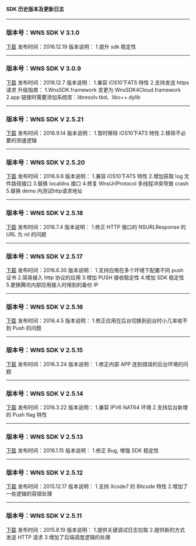 #### SDK 历史版本及更新日志

 -----
### 版本号：WNS SDK V 3.1.0
[下载](https://mc.qcloudimg.com/static/archive/09c89cba2d1417407e7db86c9148fe5f/cloudwns_sdk_ios_v3.1.0.zip)
发布时间：2016.12.19
版本说明：
1.提升 sdk 稳定性

 -----
### 版本号：WNS SDK V 3.0.9
[下载](https://mc.qcloudimg.com/static/archive/4a3e8405f7947284775a7f98ae00f935/cloudwns_sdk_ios_v3.0.9.zip)
发布时间：2016.12.7
版本说明：
1.兼容 iOS10下ATS 特性
2.支持发送 https 请求
升级指南：
1.WnsSDK.framework 变更为 WnsSDK4Cloud.framework
2.app 链接时需要添加系统库：libresolv.tbd、libc++.dylib
 
-----
### 版本号：WNS SDK V 2.5.21
[下载](https://mc.qcloudimg.com/static/archive/150241dbf21612d2f61ae9d5f849546c/cloudwns_sdk_ios_v2.5.21.zip)
发布时间：2016.9.14
版本说明：
1.暂时移除 iOS10下ATS 特性
2.移除不必要的测速逻辑

-----
### 版本号：WNS SDK V 2.5.20
[下载](https://mc.qcloudimg.com/static/archive/78ff7ea7de94d0097eef116fa026b067/cloudwns_sdk_ios_v2.5.20.zip)
发布时间：2016.9.6
版本说明：
1.兼容 iOS10下ATS 特性
2.增加获取 log 文件路径接口
3.替换 localdns 接口
4.修复 WnsUrlProtocol 多线程冲突导致 crash
5.替换 demo 内测试http请求地址

-----

### 版本号：WNS SDK V 2.5.18
[下载](https://mc.qcloudimg.com/static/archive/bf6635d83a1bce9c0fcc347a4ca3a603/cloudwns_sdk_ios_v2.5.18.zip)
发布时间：2016.7.4
版本说明：
1.修正 HTTP 接口的 NSURLResponse 的 URL 为 nil 的问题

-----




### 版本号：WNS SDK V 2.5.17
[下载](https://mc.qcloudimg.com/static/archive/64695aa315419ac390b1a01dadbb4270/cloudwns_sdk_ios_v2.5.17.zip)
发布时间：2016.6.30
版本说明：
1.支持应用在多个环境下配置不同 push 证书
2.简易接入 http 协议的应用
3.增加 PUSH 接收稳定性
4.增加 SDK 稳定性
5.更换腾讯内部应用接入时用到的备份 IP

-----




### 版本号：WNS SDK V 2.5.16
[下载](https://mc.qcloudimg.com/static/archive/e0690df246dfac51a2bf6af456ed4b47/cloudwns_sdk_ios_v2.5.16.zip)
发布时间：2016.4.5
版本说明：
1.修正应用在后台切换到前台时小几率收不到 Push 的问题

-----



### 版本号：WNS SDK V 2.5.15
[下载](https://mc.qcloudimg.com/static/archive/822546ef10e1788166ca7de11d00a1cf/cloudwns_sdk_ios_v2.5.15.zip)
发布时间：2016.3.24
版本说明：
1.修正内部 APP 连到错误的后台环境的问题

-----



### 版本号：WNS SDK V 2.5.14
[下载](https://mc.qcloudimg.com/static/archive/9f4211148bb9ac3510b7f17c780b6074/cloudwns_sdk_ios_v2.5.14.zip)
发布时间：2016.3.22
版本说明：
1.兼容 IPV6 NAT64 环境
2.支持后台新增的 Push flag 特性

-----
### 版本号：WNS SDK V 2.5.13
[下载](https://mc.qcloudimg.com/static/archive/6aa43a8b3abe3c43b5f12f5760c6786f/cloudwns_sdk_ios_v2.5.13.zip)
发布时间：2016.1.15
版本说明：
1.修正 Bug, 增强 SDK 稳定性

-----
### 版本号：WNS SDK V 2.5.12
[下载](https://mc.qcloudimg.com/static/archive/c8b9c48823ef17b9a71c723345c57081/cloudwns_sdk_ios_v2.5.12.zip)
发布时间：2015.12.17
版本说明：
1.支持 Xcode7 的 Bitcode 特性
2.增加了一些逻辑的容错处理

-----


### 版本号：WNS SDK V 2.5.11
[下载](https://mc.qcloudimg.com/static/archive/85ead3d079a2382c40358dd8d07706b8/cloudwns_sdk_ios_v2.5.11.zip)
发布时间：2015.8.19
版本说明：
1.提供关键调试日志拉取
2.提供新的方式发送 HTTP 请求
3.增加了后端调度逻辑的处理
